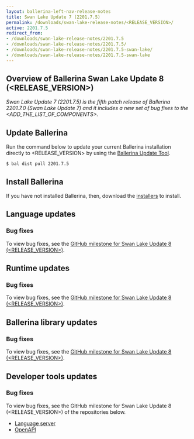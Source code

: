 ```yaml
---
layout: ballerina-left-nav-release-notes
title: Swan Lake Update 7 (2201.7.5)
permalink: /downloads/swan-lake-release-notes/<RELEASE_VERSION>/
active: 2201.7.5
redirect_from:
- /downloads/swan-lake-release-notes/2201.7.5
- /downloads/swan-lake-release-notes/2201.7.5/
- /downloads/swan-lake-release-notes/2201.7.5-swan-lake/
- /downloads/swan-lake-release-notes/2201.7.5-swan-lake
---
```


## Overview of Ballerina Swan Lake Update 8 (<RELEASE_VERSION>)

<em>Swan Lake Update 7 (2201.7.5) is the fifth patch release of Ballerina 2201.7.0 (Swan Lake Update 7) and it includes a new set of bug fixes to the <ADD_THE_LIST_OF_COMPONENTS>.</em>

## Update Ballerina

Run the command below to update your current Ballerina installation directly to <RELEASE_VERSION> by using the [Ballerina Update Tool](/learn/update-tool/).

```
$ bal dist pull 2201.7.5
```

## Install Ballerina

If you have not installed Ballerina, then, download the [installers](/downloads/#swanlake) to install.

<!-- ADD ONLY THE APPLICABLE SECTIONS FROM THE BELOW -->

## Language updates

### Bug fixes

To view bug fixes, see the [GitHub milestone for Swan Lake Update 8 (<RELEASE_VERSION>)](https://github.com/ballerina-platform/ballerina-lang/issues?q=is%3Aissue+label%3AType%2FBug+is%3Aclosed+milestone%3A<RELEASE_VERSION>).

## Runtime updates

### Bug fixes

To view bug fixes, see the [GitHub milestone for Swan Lake Update 8 (<RELEASE_VERSION>)](https://github.com/ballerina-platform/ballerina-lang/issues?q=is%3Aissue+milestone%3A<RELEASE_VERSION>+label%3ATeam%2FjBallerina+label%3AType%2FBug+is%3Aclosed).

## Ballerina library updates

### Bug fixes

To view bug fixes, see the [GitHub milestone for Swan Lake Update 8 (<RELEASE_VERSION>)](https://github.com/ballerina-platform/ballerina-standard-library/issues?q=is%3Aissue+label%3AType%2FBug+is%3Aclosed+milestone%3A<RELEASE_VERSION>).

## Developer tools updates

### Bug fixes

To view bug fixes, see the GitHub milestone for Swan Lake Update 8 (<RELEASE_VERSION>) of the repositories below.

- [Language server](https://github.com/ballerina-platform/ballerina-lang/issues?q=is%3Aissue+label%3ATeam%2FLanguageServer+milestone%3A<RELEASE_VERSION>+is%3Aclosed+label%3AType%2FBug+)
- [OpenAPI](https://github.com/ballerina-platform/ballerina-library/issues?q=is%3Aissue+label%3Amodule%2Fopenapi-tools+milestone%3A2201.7.5+is%3Aclosed)